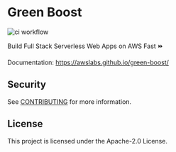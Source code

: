 # Green Boost
![ci workflow](https://github.com/awslabs/green-boost/actions/workflows/ci.yaml/badge.svg)

Build Full Stack Serverless Web Apps on AWS Fast ⏩

Documentation: https://awslabs.github.io/green-boost/

## Security

See [CONTRIBUTING](CONTRIBUTING.md#security-issue-notifications) for more information.

## License

This project is licensed under the Apache-2.0 License.